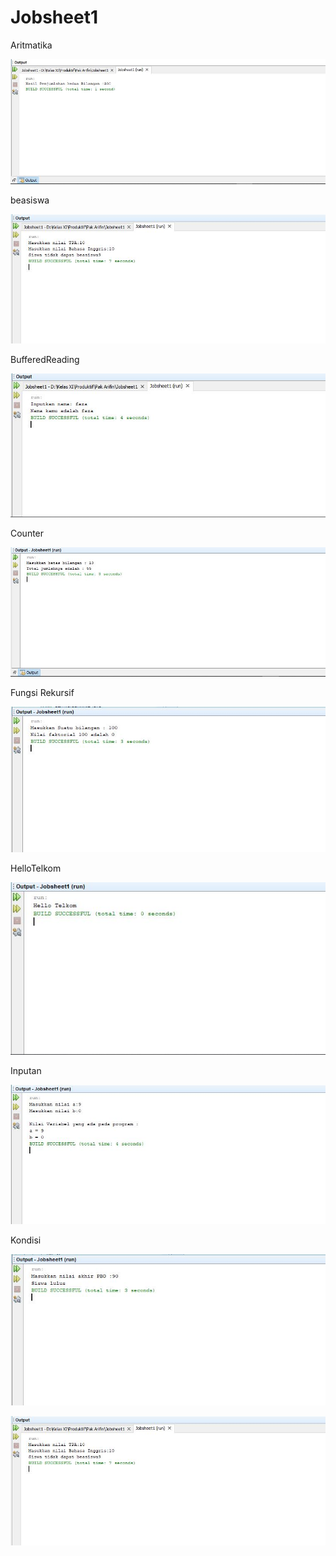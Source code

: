 # Jobsheet1
Aritmatika

![alt text](https://github.com/akuian/Jobsheet1/blob/master/Aritmatika.JPG)

beasiswa

![alt text](https://github.com/akuian/Jobsheet1/blob/master/beasiswa.JPG)

BufferedReading

![alt text](https://github.com/akuian/Jobsheet1/blob/master/BufferedReading.JPG)

Counter

![alt text](https://github.com/akuian/Jobsheet1/blob/master/Counter.JPG)

Fungsi Rekursif

![alt text](https://github.com/akuian/Jobsheet1/blob/master/FungsiRekursif.JPG)

HelloTelkom

![alt text](https://github.com/akuian/Jobsheet1/blob/master/HelloTelkom.JPG)

Inputan

![alt text](https://github.com/akuian/Jobsheet1/blob/master/Inputan.JPG)

Kondisi

![alt text](https://github.com/akuian/Jobsheet1/blob/master/Kondisi.JPG)



![alt text](https://github.com/akuian/Jobsheet1/blob/master/beasiswa.JPG)
